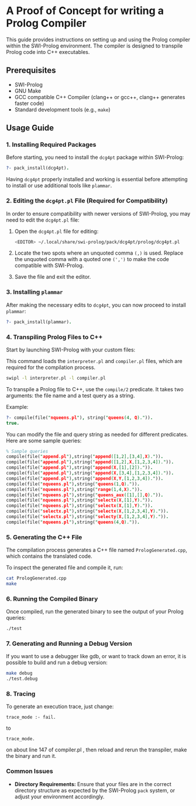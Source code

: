 # A Proof of Concept for writing a Prolog Compiler

This guide provides instructions on setting up and using the Prolog compiler within the SWI-Prolog environment. The compiler is designed to transpile Prolog code into C++ executables.

## Prerequisites

- SWI-Prolog
- GNU Make
- GCC compatible C++ Compiler (clang++ or gcc++, clang++ generates faster code)
- Standard development tools (e.g., `make`)

## Usage Guide

### 1. Installing Required Packages

Before starting, you need to install the `dcg4pt` package within SWI-Prolog:

```prolog
?- pack_install(dcg4pt).
```

Having `dcg4pt` properly installed and working is essential before attempting to install or use additional tools like `plammar`.

### 2. Editing the `dcg4pt.pl` File (Required for Compatibility)

In order to ensure compatibility with newer versions of SWI-Prolog, you may need to edit the `dcg4pt.pl` file:

1. Open the `dcg4pt.pl` file for editing:

   ```bash
   <EDITOR> ~/.local/share/swi-prolog/pack/dcg4pt/prolog/dcg4pt.pl
   ```

2. Locate the two spots where an unquoted comma `(,)` is used. Replace the unquoted comma with a quoted one `(',')` to make the code compatible with SWI-Prolog.

3. Save the file and exit the editor.

### 3. Installing `plammar`

After making the necessary edits to `dcg4pt`, you can now proceed to install `plammar`:

```prolog
?- pack_install(plammar).
```

### 4. Transpiling Prolog Files to C++

Start by launching SWI-Prolog with your custom files:

This command loads the `interpreter.pl` and `compiler.pl` files, which are required for the compilation process.

```bash
swipl -l interpreter.pl -l compiler.pl
```

To transpile a Prolog file to C++, use the `compile/2` predicate. It takes two arguments: the file name and a test query as a string.

Example:

```prolog
?- compile(file("nqueens.pl"), string("queens(4, Q).")).
true.
```

You can modify the file and query string as needed for different predicates. Here are some sample queries:

```prolog
% Sample queries
compile(file("append.pl"),string("append([1,2],[3,4],X).")).
compile(file("append.pl"),string("append([1,2],X,[1,2,3,4]).")).
compile(file("append.pl"),string("append(X,[1],[2]).")).
compile(file("append.pl"),string("append(X,[3,4],[1,2,3,4]).")).
compile(file("append.pl"),string("append(X,Y,[1,2,3,4]).")).
compile(file("nqueens.pl"),string("queens(1,Q).")).
compile(file("nqueens.pl"),string("range(1,4,X).")).
compile(file("nqueens.pl"),string("queens_aux([1],[],Q).")).
compile(file("nqueens.pl"),string("selectx(X,[1],Y).")).
compile(file("nqueens.pl"),string("selectx(X,[1],Y).")).
compile(file("selectx.pl"),string("selectx(X,[1,2,3,4],Y).")).
compile(file("selectx.pl"),string("selecty(X,[1,2,3,4],Y).")).
compile(file("nqueens.pl"),string("queens(4,Q).")).

```

### 5. Generating the C++ File

The compilation process generates a C++ file named `PrologGenerated.cpp`, which contains the translated code.

To inspect the generated file and compile it, run:

```bash
cat PrologGenerated.cpp
make
```

### 6. Running the Compiled Binary

Once compiled, run the generated binary to see the output of your Prolog queries:

```bash
./test
```

### 7. Generating and Running a Debug Version

If you want to use a debugger like gdb, or want to track down an error, it is possible to build and run a debug version:

```bash
make debug
./test.debug
```

### 8. Tracing

To generate an execution trace, just change:

```
trace_mode :- fail.
```

to

```
trace_mode.
```

on about line 147 of compiler.pl , then reload and rerun the transpiler, make the binary and run it.

### Common Issues

- **Directory Requirements:** Ensure that your files are in the correct directory structure as expected by the SWI-Prolog `pack` system, or adjust your environment accordingly.
